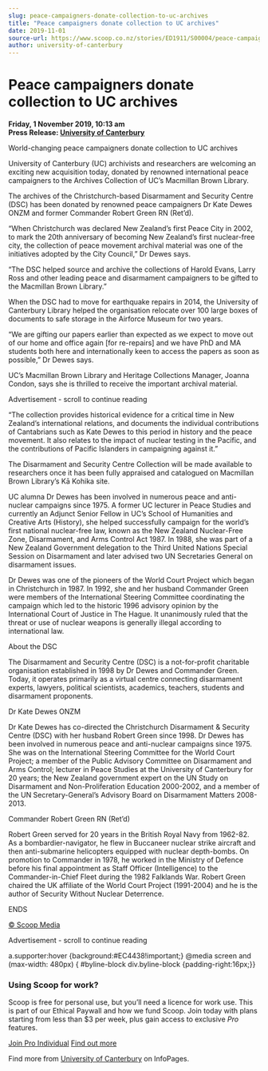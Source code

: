 ```yaml
---
slug: peace-campaigners-donate-collection-to-uc-archives
title: "Peace campaigners donate collection to UC archives"
date: 2019-11-01
source-url: https://www.scoop.co.nz/stories/ED1911/S00004/peace-campaigners-donate-collection-to-uc-archives.htm
author: university-of-canterbury
---
```

Peace campaigners donate collection to UC archives
==================================================

**Friday, 1 November 2019, 10:13 am**  
**Press Release: [University of Canterbury](https://info.scoop.co.nz/University_of_Canterbury)**

World-changing peace campaigners donate collection to UC archives

University of Canterbury (UC) archivists and researchers are welcoming an exciting new acquisition today, donated by renowned international peace campaigners to the Archives Collection of UC’s Macmillan Brown Library.

The archives of the Christchurch-based Disarmament and Security Centre (DSC) has been donated by renowned peace campaigners Dr Kate Dewes ONZM and former Commander Robert Green RN (Ret’d).

“When Christchurch was declared New Zealand’s first Peace City in 2002, to mark the 20th anniversary of becoming New Zealand’s first nuclear-free city, the collection of peace movement archival material was one of the initiatives adopted by the City Council,” Dr Dewes says.

“The DSC helped source and archive the collections of Harold Evans, Larry Ross and other leading peace and disarmament campaigners to be gifted to the Macmillan Brown Library.”

When the DSC had to move for earthquake repairs in 2014, the University of Canterbury Library helped the organisation relocate over 100 large boxes of documents to safe storage in the Airforce Museum for two years.

“We are gifting our papers earlier than expected as we expect to move out of our home and office again \[for re-repairs\] and we have PhD and MA students both here and internationally keen to access the papers as soon as possible,” Dr Dewes says.

UC’s Macmillan Brown Library and Heritage Collections Manager, Joanna Condon, says she is thrilled to receive the important archival material.

Advertisement - scroll to continue reading





“The collection provides historical evidence for a critical time in New Zealand’s international relations, and documents the individual contributions of Cantabrians such as Kate Dewes to this period in history and the peace movement. It also relates to the impact of nuclear testing in the Pacific, and the contributions of Pacific Islanders in campaigning against it.”

The Disarmament and Security Centre Collection will be made available to researchers once it has been fully appraised and catalogued on Macmillan Brown Library’s Kā Kohika site.

UC alumna Dr Dewes has been involved in numerous peace and anti-nuclear campaigns since 1975. A former UC lecturer in Peace Studies and currently an Adjunct Senior Fellow in UC’s School of Humanities and Creative Arts (History), she helped successfully campaign for the world’s first national nuclear-free law, known as the New Zealand Nuclear-Free Zone, Disarmament, and Arms Control Act 1987. In 1988, she was part of a New Zealand Government delegation to the Third United Nations Special Session on Disarmament and later advised two UN Secretaries General on disarmament issues.

Dr Dewes was one of the pioneers of the World Court Project which began in Christchurch in 1987. In 1992, she and her husband Commander Green were members of the International Steering Committee coordinating the campaign which led to the historic 1996 advisory opinion by the International Court of Justice in The Hague. It unanimously ruled that the threat or use of nuclear weapons is generally illegal according to international law.

About the DSC

The Disarmament and Security Centre (DSC) is a not-for-profit charitable organisation established in 1998 by Dr Dewes and Commander Green. Today, it operates primarily as a virtual centre connecting disarmament experts, lawyers, political scientists, academics, teachers, students and disarmament proponents.

Dr Kate Dewes ONZM

Dr Kate Dewes has co-directed the Christchurch Disarmament & Security Centre (DSC) with her husband Robert Green since 1998. Dr Dewes has been involved in numerous peace and anti-nuclear campaigns since 1975. She was on the International Steering Committee for the World Court Project; a member of the Public Advisory Committee on Disarmament and Arms Control; lecturer in Peace Studies at the University of Canterbury for 20 years; the New Zealand government expert on the UN Study on Disarmament and Non-Proliferation Education 2000-2002, and a member of the UN Secretary-General’s Advisory Board on Disarmament Matters 2008-2013.

Commander Robert Green RN (Ret’d)

Robert Green served for 20 years in the British Royal Navy from 1962-82. As a bombardier-navigator, he flew in Buccaneer nuclear strike aircraft and then anti-submarine helicopters equipped with nuclear depth-bombs. On promotion to Commander in 1978, he worked in the Ministry of Defence before his final appointment as Staff Officer (Intelligence) to the Commander-in-Chief Fleet during the 1982 Falklands War. Robert Green chaired the UK affiliate of the World Court Project (1991-2004) and he is the author of Security Without Nuclear Deterrence.

ENDS

[© Scoop Media](http://www.scoop.co.nz/about/terms.html)  

Advertisement - scroll to continue reading



a.supporter:hover {background:#EC4438!important;} @media screen and (max-width: 480px) { #byline-block div.byline-block {padding-right:16px;}}

### Using Scoop for work?

Scoop is free for personal use, but you’ll need a licence for work use. This is part of our Ethical Paywall and how we fund Scoop. Join today with plans starting from less than $3 per week, plus gain access to exclusive _Pro_ features.  
  
[Join Pro Individual](https://pro.scoop.co.nz/Individual/?from=ProIn24) [Find out more](https://pro.scoop.co.nz/using-scoop-for-work/?from=ProIn24)

Find more from [University of Canterbury](https://info.scoop.co.nz/University_of_Canterbury) on InfoPages.